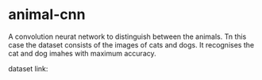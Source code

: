 # animal-cnn
A convolution neurat network to distinguish between the animals.
Tn this case the dataset consists of the images of cats and dogs. It recognises the cat and dog imahes with maximum accuracy.

 dataset link:
 
 
